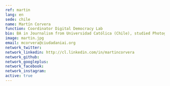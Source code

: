 ```yaml
---
ref: martin
lang: en
sede: chile
name: Martín Corvera
function: Coordinator Digital Democracy Lab
bio: BA in Journalism from Universidad Católica (Chile), studied Photography at Espacio Buenos Aires (Argentina). Received photojournalism award at the Etecom 2012 contest. .
image: martin.jpg
email: mcorvera@ciudadaniai.org
network_twitter:
network_linkedin: http://cl.linkedin.com/in/martincorvera
network_github:
network_googleplus:
network_facebook:
network_instagram:
active: true
---
```

